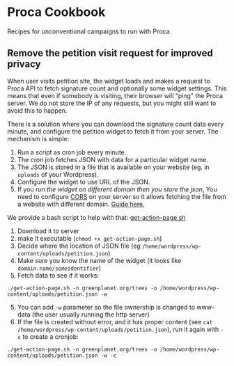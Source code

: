 # Proca Cookbook

Recipes for unconventional campaigns to run with Proca.


## Remove the petition visit request for improved privacy

When user visits petition site, the widget loads and makes a request to Proca API to fetch signature count and optionally some widget settings.
This means that even if somebody is visiting, their browser will "ping" the Proca server. We do not store the IP of any requests, but you might still want to avoid this to happen.

There is a solution where you can download the signature count data every minute, and configure the petition widget to fetch it from your server. 
The mechanism is simple:

1. Run a script as cron job every minute.
2. The cron job fetches JSON with data for a particular widget name.
3. The JSON is stored in a file that is available on your website (eg. in `uploads` of your Wordpress).
4. Configure the widget to use URL of the JSON.
5. If you _run the widget on different domain then you store the json_, You need
   to configure [CORS](https://developer.mozilla.org/en-US/docs/Web/HTTP/CORS)
   on your server so it allows fetching the file from a website with different
   domain. [Guide here.](https://www.keycdn.com/support/cors)


We provide a bash script to help with that: [get-action-page.sh](https://raw.githubusercontent.com/fixthestatusquo/proca-backend/main/utils/get-action-page.sh)

1. Download it to server
2. make it executable (`chmod +x get-action-page.sh`)
3. Decide where the location of JSON file (eg `/home/wordpress/wp-content/uploads/petition.json`)  
4. Make sure you know the name of the widget (it looks like `domain.name/someidentifier`)
4. Fetch data to see if it works:
```
./get-action-page.sh -n greenplanet.org/trees -o /home/wordpress/wp-content/uploads/petition.json -w
```
5. You can add `-w` parameter so the file ownership is changed to www-data (the user usually running the http server)
6. If the file is created without error, and it has proper content (see `cat /home/wordpress/wp-content/uploads/petition.json`), run it again with `-c` to create a cronjob:
```
./get-action-page.sh -n greenplanet.org/trees -o /home/wordpress/wp-content/uploads/petition.json -w -c
```
